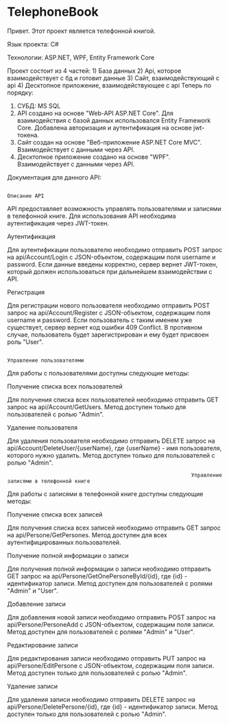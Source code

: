 # TelephoneBook
Привет.
Этот проект является телефонной книгой.

Язык проекта: C#

Технологии: ASP.NET, WPF, Entity Framework Core

Проект состоит из 4 частей: 1) База данных
                            2) Api, которое взаимодействует с бд и готовит данные
                            3) Сайт, взаимодействующий с api 
                            4) Десктопное приложение, взаимодействующее с api
Теперь по порядку:
1) СУБД: MS SQL
2) API создано на основе "Web-API ASP.NET Core". 
   Для взаимодействия с базой данных использовался Entity Framework Core.
   Добавлена авторизация и аутентификация на основе jwt-токена.
3) Сайт создан на основе "Веб-приложение ASP.NET Core MVC".
   Взаимодействует с данными через API.
4) Десктопное приложение создано на основе "WPF".
   Взаимодействует с данными через API.
   
Документация для данного API:

                                                                        Описание API
API предоставляет возможность управлять пользователями и записями в телефонной книге.
Для использования API необходима аутентификация через JWT-токен.

Аутентификация

Для аутентификации пользователю необходимо отправить POST запрос на api/Account/Login с JSON-объектом, содержащим поля username и password.
Если данные введены корректно, сервер вернет JWT-токен, который должен использоваться при дальнейшем взаимодействии с API.

Регистрация

Для регистрации нового пользователя необходимо отправить POST запрос на api/Account/Register с JSON-объектом, содержащим поля username и password.
Если пользователь с таким именем уже существует, сервер вернет код ошибки 409 Conflict. 
В противном случае, пользователь будет зарегистрирован и ему будет присвоен роль "User".

                                                                     Управление пользователями

Для работы с пользователями доступны следующие методы:

Получение списка всех пользователей

Для получения списка всех пользователей необходимо отправить GET запрос на api/Account/GetUsers.
Метод доступен только для пользователей с ролью "Admin".

Удаление пользователя

Для удаления пользователя необходимо отправить DELETE запрос на api/Account/DeleteUser/{userName}, где {userName} - имя пользователя, которого нужно удалить.
Метод доступен только для пользователей с ролью "Admin".

                                                                Управление записями в телефонной книге
Для работы с записями в телефонной книге доступны следующие методы:

Получение списка всех записей

Для получения списка всех записей необходимо отправить GET запрос на api/Persone/GetPersones.
Метод доступен для всех аутентифицированных пользователей.

Получение полной информации о записи

Для получения полной информации о записи необходимо отправить GET запрос на api/Persone/GetOnePersoneById/{id}, где {id} - идентификатор записи.
Метод доступен для пользователей с ролями "Admin" и "User".

Добавление записи

Для добавления новой записи необходимо отправить POST запрос на api/Persone/PersoneAdd с JSON-объектом, содержащим поля записи.
Метод доступен для пользователей с ролями "Admin" и "User".

Редактирование записи

Для редактирования записи необходимо отправить PUT запрос на api/Persone/EditPersone с JSON-объектом, содержащим поля записи.
Метод доступен только для пользователей с ролью "Admin".

Удаление записи

Для удаления записи необходимо отправить DELETE запрос на api/Persone/DeletePersone/{id}, где {id} - идентификатор записи.
Метод доступен только для пользователей с ролью "Admin".
